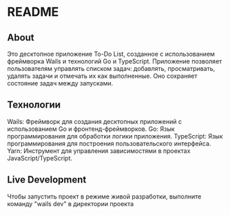 # README

## About

Это десктопное приложение To-Do List, 
созданное с использованием фреймворка Wails и технологий Go и TypeScript. 
Приложение позволяет пользователям управлять списком задач: добавлять, просматривать, 
удалять задачи и отмечать их как выполненные. Оно сохраняет состояние задач между запусками.

## Технологии

Wails: Фреймворк для создания десктопных приложений с использованием Go и фронтенд-фреймворков.
Go: Язык программирования для обработки логики приложения.
TypeScript: Язык программирования для построения пользовательского интерфейса.
Yarn: Инструмент для управления зависимостями в проектах JavaScript/TypeScript.

## Live Development

Чтобы запустить проект в режиме живой разработки, выполните команду "wails dev" в директории проекта
